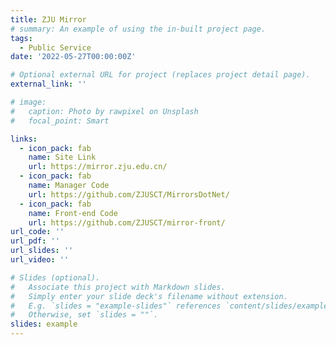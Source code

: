 ```yaml
---
title: ZJU Mirror
# summary: An example of using the in-built project page.
tags:
  - Public Service
date: '2022-05-27T00:00:00Z'

# Optional external URL for project (replaces project detail page).
external_link: ''

# image:
#   caption: Photo by rawpixel on Unsplash
#   focal_point: Smart

links:
  - icon_pack: fab
    name: Site Link
    url: https://mirror.zju.edu.cn/
  - icon_pack: fab
    name: Manager Code
    url: https://github.com/ZJUSCT/MirrorsDotNet/
  - icon_pack: fab
    name: Front-end Code
    url: https://github.com/ZJUSCT/mirror-front/
url_code: ''
url_pdf: ''
url_slides: ''
url_video: ''

# Slides (optional).
#   Associate this project with Markdown slides.
#   Simply enter your slide deck's filename without extension.
#   E.g. `slides = "example-slides"` references `content/slides/example-slides.md`.
#   Otherwise, set `slides = ""`.
slides: example
---
```

